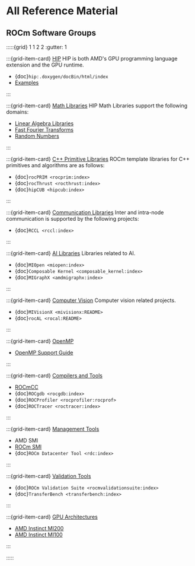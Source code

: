 # All Reference Material

## ROCm Software Groups

:::::{grid} 1 1 2 2
:gutter: 1

:::{grid-item-card} [HIP](./hip)
HIP is both AMD's GPU programming language extension and the GPU runtime.

- {doc}`hip:.doxygen/docBin/html/index`
- [Examples](https://github.com/amd/rocm-examples/tree/develop/HIP-Basic)

:::

:::{grid-item-card} [Math Libraries](./gpu_libraries/math)
HIP Math Libraries support the following domains:

- [Linear Algebra Libraries](./gpu_libraries/linear_algebra)
- [Fast Fourier Transforms](./gpu_libraries/fft)
- [Random Numbers](./gpu_libraries/rand)

:::

:::{grid-item-card} [C++ Primitive Libraries](./gpu_libraries/c++_primitives)
ROCm template libraries for C++ primitives and algorithms are as follows:

- {doc}`rocPRIM <rocprim:index>`
- {doc}`rocThrust <rocthrust:index>`
- {doc}`hipCUB <hipcub:index>`

:::

:::{grid-item-card} [Communication Libraries](gpu_libraries/communication)
Inter and intra-node communication is supported by the following projects:

- {doc}`RCCL <rccl:index>`

:::

:::{grid-item-card} [AI Libraries](./ai_tools)
Libraries related to AI.

- {doc}`MIOpen <miopen:index>`
- {doc}`Composable Kernel <composable_kernel:index>`
- {doc}`MIGraphX <amdmigraphx:index>`

:::

:::{grid-item-card} [Computer Vision](./computer_vision)
Computer vision related projects.

- {doc}`MIVisionX <mivisionx:README>`
- {doc}`rocAL <rocal:README>`

:::

:::{grid-item-card} [OpenMP](openmp/openmp)

- [OpenMP Support Guide](openmp/openmp)

:::

:::{grid-item-card} [Compilers and Tools](compilers)

- [ROCmCC](/reference/rocmcc/rocmcc)
- {doc}`ROCgdb <rocgdb:index>`
- {doc}`ROCProfiler <rocprofiler:rocprof>`
- {doc}`ROCTracer <roctracer:index>`

:::

:::{grid-item-card} [Management Tools](management_tools)

- AMD SMI
- [ROCm SMI](https://rocmdocs.amd.com/projects/rocm_smi_lib/en/latest/)
- {doc}`ROCm Datacenter Tool <rdc:index>`

:::

:::{grid-item-card} [Validation Tools](validation_tools)

- {doc}`ROCm Validation Suite <rocmvalidationsuite:index>`
- {doc}`TransferBench <transferbench:index>`

:::

:::{grid-item-card} [GPU Architectures](gpu_arch)

- [AMD Instinct MI200](./gpu_arch/mi250.md)
- [AMD Instinct MI100](./gpu_arch/mi100.md)

:::

:::::
